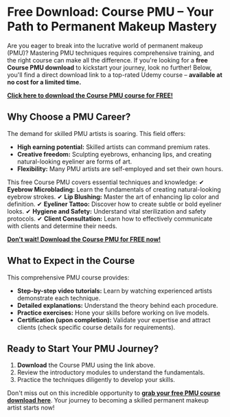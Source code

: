 # Free Download: Course PMU – Your Path to Permanent Makeup Mastery

Are you eager to break into the lucrative world of permanent makeup (PMU)? Mastering PMU techniques requires comprehensive training, and the right course can make all the difference. If you're looking for a **free Course PMU download** to kickstart your journey, look no further! Below, you'll find a direct download link to a top-rated Udemy course – **available at no cost for a limited time.**

[**Click here to download the Course PMU course for FREE!**](https://udemywork.com/course-pmu)

## Why Choose a PMU Career?

The demand for skilled PMU artists is soaring. This field offers:
* **High earning potential:** Skilled artists can command premium rates.
* **Creative freedom:** Sculpting eyebrows, enhancing lips, and creating natural-looking eyeliner are forms of art.
* **Flexibility:** Many PMU artists are self-employed and set their own hours.

This free Course PMU covers essential techniques and knowledge:
✔ **Eyebrow Microblading:** Learn the fundamentals of creating natural-looking eyebrow strokes.
✔ **Lip Blushing:** Master the art of enhancing lip color and definition.
✔ **Eyeliner Tattoo:** Discover how to create subtle or bold eyeliner looks.
✔ **Hygiene and Safety:** Understand vital sterilization and safety protocols.
✔ **Client Consultation:** Learn how to effectively communicate with clients and determine their needs.

[**Don't wait! Download the Course PMU for FREE now!**](https://udemywork.com/course-pmu)

## What to Expect in the Course

This comprehensive PMU course provides:

* **Step-by-step video tutorials:** Learn by watching experienced artists demonstrate each technique.
* **Detailed explanations:** Understand the theory behind each procedure.
* **Practice exercises:** Hone your skills before working on live models.
* **Certification (upon completion):** Validate your expertise and attract clients (check specific course details for requirements).

## Ready to Start Your PMU Journey?

1. **Download** the Course PMU using the link above.
2. Review the introductory modules to understand the fundamentals.
3. Practice the techniques diligently to develop your skills.

Don't miss out on this incredible opportunity to **[grab your free PMU course download here](https://udemywork.com/course-pmu)**. Your journey to becoming a skilled permanent makeup artist starts now!
